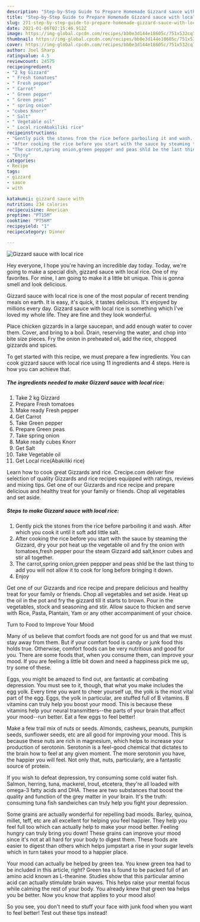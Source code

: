 ```yaml
---
description: "Step-by-Step Guide to Prepare Homemade Gizzard sauce with local rice"
title: "Step-by-Step Guide to Prepare Homemade Gizzard sauce with local rice"
slug: 271-step-by-step-guide-to-prepare-homemade-gizzard-sauce-with-local-rice
date: 2021-01-06T02:15:46.912Z
image: https://img-global.cpcdn.com/recipes/bb0e3d144e18605c/751x532cq70/gizzard-sauce-with-local-rice-recipe-main-photo.jpg
thumbnail: https://img-global.cpcdn.com/recipes/bb0e3d144e18605c/751x532cq70/gizzard-sauce-with-local-rice-recipe-main-photo.jpg
cover: https://img-global.cpcdn.com/recipes/bb0e3d144e18605c/751x532cq70/gizzard-sauce-with-local-rice-recipe-main-photo.jpg
author: Joel Sharp
ratingvalue: 4.5
reviewcount: 24575
recipeingredient:
- "2 kg Gizzard"
- " Fresh tomatoes"
- " Fresh pepper"
- " Carrot"
- " Green pepper"
- " Green peas"
- " spring onion"
- "cubes Knorr"
- " Salt"
- " Vegetable oil"
- " Local riceAbakiliki rice"
recipeinstructions:
- "Gently pick the stones from the rice before parboiling it and wash. After which you cook it until it soft add little salt."
- "After cooking the rice before you start with the sauce by steaming the Gizzard, dry your pot heat up the vegetable oil and fry the onion with tomatoes,fresh pepper pour the steam Gizzard add salt,knorr cubes and stir all together."
- "The carrot,spring onion,green peppper and peas shld be the last thing to add you will not allow it to cook for long before bringing it down."
- "Enjoy"
categories:
- Recipe
tags:
- gizzard
- sauce
- with

katakunci: gizzard sauce with 
nutrition: 234 calories
recipecuisine: American
preptime: "PT15M"
cooktime: "PT56M"
recipeyield: "1"
recipecategory: Dinner

---
```



![Gizzard sauce with local rice](https://img-global.cpcdn.com/recipes/bb0e3d144e18605c/751x532cq70/gizzard-sauce-with-local-rice-recipe-main-photo.jpg)

Hey everyone, I hope you're having an incredible day today. Today, we're going to make a special dish, gizzard sauce with local rice. One of my favorites. For mine, I am going to make it a little bit unique. This is gonna smell and look delicious.

Gizzard sauce with local rice is one of the most popular of recent trending meals on earth. It is easy, it's quick, it tastes delicious. It's enjoyed by millions every day. Gizzard sauce with local rice is something which I've loved my whole life. They are fine and they look wonderful.

Place chicken gizzards in a large saucepan, and add enough water to cover them. Cover, and bring to a boil. Drain, reserving the water, and chop into bite size pieces. Fry the onion in preheated oil, add the rice, chopped gizzards and spices.


To get started with this recipe, we must prepare a few ingredients. You can cook gizzard sauce with local rice using 11 ingredients and 4 steps. Here is how you can achieve that.

<!--inarticleads1-->

##### The ingredients needed to make Gizzard sauce with local rice:

1. Take 2 kg Gizzard
1. Prepare  Fresh tomatoes
1. Make ready  Fresh pepper
1. Get  Carrot
1. Take  Green pepper
1. Prepare  Green peas
1. Take  spring onion
1. Make ready cubes Knorr
1. Get  Salt
1. Take  Vegetable oil
1. Get  Local rice(Abakiliki rice)


Learn how to cook great Gizzards and rice. Crecipe.com deliver fine selection of quality Gizzards and rice recipes equipped with ratings, reviews and mixing tips. Get one of our Gizzards and rice recipe and prepare delicious and healthy treat for your family or friends. Chop all vegetables and set aside. 

<!--inarticleads2-->

##### Steps to make Gizzard sauce with local rice:

1. Gently pick the stones from the rice before parboiling it and wash. After which you cook it until it soft add little salt.
1. After cooking the rice before you start with the sauce by steaming the Gizzard, dry your pot heat up the vegetable oil and fry the onion with tomatoes,fresh pepper pour the steam Gizzard add salt,knorr cubes and stir all together.
1. The carrot,spring onion,green peppper and peas shld be the last thing to add you will not allow it to cook for long before bringing it down.
1. Enjoy


Get one of our Gizzards and rice recipe and prepare delicious and healthy treat for your family or friends. Chop all vegetables and set aside. Heat up the oil in the pot and fry the gizzard till it starts to brown. Pour in the vegetables, stock and seasoning and stir. Allow sauce to thicken and serve with Rice, Pasta, Plantain, Yam or any other accompaniment of your choice. 

Turn to Food to Improve Your Mood


Many of us believe that comfort foods are not good for us and that we must stay away from them. But if your comfort food is candy or junk food this holds true. Otherwise, comfort foods can be very nutritious and good for you. There are some foods that, when you consume them, can improve your mood. If you are feeling a little bit down and need a happiness pick me up, try some of these.

Eggs, you might be amazed to find out, are fantastic at combating depression. You must see to it, though, that what you make includes the egg yolk. Every time you want to cheer yourself up, the yolk is the most vital part of the egg. Eggs, the yolk in particular, are stuffed full of B vitamins. B vitamins can truly help you boost your mood. This is because these vitamins help your neural transmitters--the parts of your brain that affect your mood--run better. Eat a few eggs to feel better!

Make a few trail mix of nuts or seeds. Almonds, cashews, peanuts, pumpkin seeds, sunflower seeds, etc are all good for improving your mood. This is because these nuts are rich in magnesium, which helps to increase your production of serotonin. Serotonin is a feel-good chemical that dictates to the brain how to feel at any given moment. The more serotonin you have, the happier you will feel. Not only that, nuts, particularly, are a fantastic source of protein.

If you wish to defeat depression, try consuming some cold water fish. Salmon, herring, tuna, mackerel, trout, etcetera, they're all loaded with omega-3 fatty acids and DHA. These are two substances that boost the quality and function of the grey matter in your brain. It's the truth: consuming tuna fish sandwiches can truly help you fight your depression. 

Some grains are actually wonderful for repelling bad moods. Barley, quinoa, millet, teff, etc are all excellent for helping you feel happier. They help you feel full too which can actually help to make your mood better. Feeling hungry can truly bring you down! These grains can improve your mood since it's not at all hard for your body to digest them. These foods are easier to digest than others which helps jumpstart a rise in your sugar levels which in turn takes your mood to a happier place.

Your mood can actually be helped by green tea. You knew green tea had to be included in this article, right? Green tea is found to be packed full of an amino acid known as L-theanine. Studies show that this particular amino acid can actually stimulate brain waves. This helps raise your mental focus while calming the rest of your body. You already knew that green tea helps you be better. Now you know that applies to your mood also!

So you see, you don't need to stuff your face with junk food when you want to feel better! Test out  these tips  instead!

